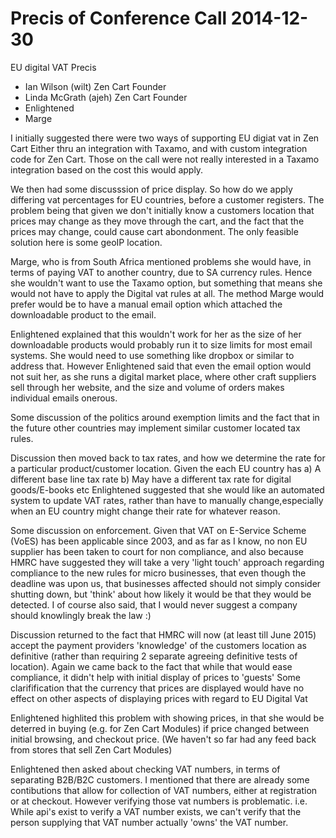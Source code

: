 Precis of Conference Call 2014-12-30
=====================================

EU digital VAT Precis

 - Ian Wilson (wilt) Zen Cart Founder
 - Linda McGrath (ajeh) Zen Cart Founder
 - Enlightened 
 - Marge

I initially suggested there were two ways of supporting EU digiat vat in Zen Cart
Either thru an integration with Taxamo, and with custom integration code for Zen Cart.
Those on the call were not really interested in a Taxamo integration based on the cost this would apply.

We then had some discusssion of price display. So how do we apply differing vat percentages for EU countries, before a customer registers. The problem being that given we don't initially know a customers location that prices may change as they move through the cart, and the fact that the prices may change, could cause cart abondonment. The only feasible solution here is some geoIP location.

Marge, who is from South Africa mentioned problems she would have, in terms of paying VAT to another country, due to SA currency rules. Hence she wouldn't want to use the Taxamo option, but something that means she would not have to apply the Digital vat rules at all. The method Marge would prefer would be to have a manual email option which attached the downloadable product to the email.

Enlightened explained that this wouldn't work for her as the size of her downloadable products would probably run it to size limits for most email systems. She would need to use something like dropbox or similar to address that. However Enlightened said that even the email option would not suit her, as she runs a digital market place, where other craft suppliers sell through her website, and the size and volume of orders makes individual emails onerous.


Some discussion of the politics around exemption limits and the fact that in the future other countries may implement similar customer located tax rules.

Discussion then moved back to tax rates, and how we determine the rate for a particular product/customer location. Given the each EU country has 
a) A different base line tax rate
b) May have a different tax rate for digital goods/E-books etc
Enlightened suggested that she would like an automated system to update VAT rates, rather than have to manually change,especially when an EU country might change their rate for whatever reason.


Some discussion on enforcement. Given that VAT on E-Service Scheme (VoES) has been applicable since 2003, and as far as I know, no non EU supplier has been taken to court for non compliance, and also because HMRC have suggested they will take a very 'light touch' approach regarding compliance to the new rules for micro businesses, that even though the deadline was upon us, that businesses affected should not simply consider shutting down, but 'think' about how likely it would be that they would be detected. I of course also said, that I would never suggest a company should knowlingly break the law :) 

Discussion returned to the fact that HMRC will now (at least till June 2015) accept the payment providers 'knowledge' of the customers location as definitive (rather than requiring 2 separate agreeing definitive tests of location). Again we came back to the fact that while that would ease compliance, it didn't help with initial display of prices to 'guests'
Some clarifification that the currency that prices are displayed would have no effect on other aspects of displaying prices with regard to EU Digital Vat

Enlightened highlited this problem with showing prices, in that she would be deterred in buying (e.g. for Zen Cart Modules) if price changed between initial browsing, and checkout price.
(We haven't so far had any feed back from stores that sell Zen Cart Modules)

 Enlightened then asked about checking VAT numbers, in terms of separating B2B/B2C customers. I mentioned that there are already some contibutions that allow for collection of VAT numbers, either at registration or at checkout. However verifying those vat numbers is problematic. i.e. While api's exist to verify a VAT number exists, we can't verify that the person supplying that VAT number actually 'owns' the VAT number.
